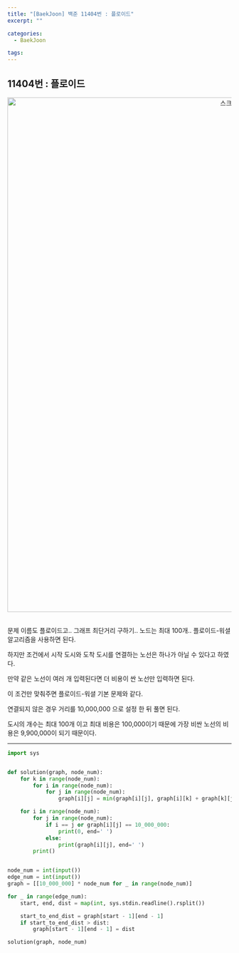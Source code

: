 ```yaml
---
title: "[BaekJoon] 백준 11404번 : 플로이드"
excerpt: ""

categories:
  - BaekJoon

tags:
---
```


## 11404번 : 플로이드

<center><img width="1155" alt="스크린샷 2020-10-13 오후 1 34 58" src="https://user-images.githubusercontent.com/54533309/95815968-e4181a00-0d58-11eb-8743-2790c80ec6ae.png">
</center>


<br>

문제 이름도 플로이드고.. 그래프 최단거리 구하기.. 노드는 최대 100개.. 플로이드-워셜 알고리즘을 사용하면 된다.

하지만 조건에서 시작 도시와 도착 도시를 연결하는 노선은 하나가 아닐 수 있다고 하였다.

만약 같은 노선이 여러 개 입력된다면 더 비용이 싼 노선만 입력하면 된다.

이 조건만 맞춰주면 플로이드-워셜 기본 문제와 같다.

연결되지 않은 경우 거리를 10,000,000 으로 설정 한 뒤 풀면 된다.

도시의 개수는 최대 100개 이고 최대 비용은 100,000이기 때문에 가장 비싼 노선의 비용은 9,900,000이 되기 때문이다.

---

```python
import sys


def solution(graph, node_num):
	for k in range(node_num):
		for i in range(node_num):
			for j in range(node_num):
				graph[i][j] = min(graph[i][j], graph[i][k] + graph[k][j])

	for i in range(node_num):
		for j in range(node_num):
			if i == j or graph[i][j] == 10_000_000:
				print(0, end=' ')
			else:
				print(graph[i][j], end=' ')
		print()


node_num = int(input())
edge_num = int(input())
graph = [[10_000_000] * node_num for _ in range(node_num)]

for _ in range(edge_num):
	start, end, dist = map(int, sys.stdin.readline().rsplit())

	start_to_end_dist = graph[start - 1][end - 1]
	if start_to_end_dist > dist:
		graph[start - 1][end - 1] = dist

solution(graph, node_num)
```

<br>